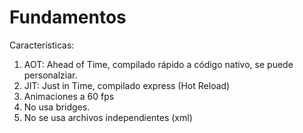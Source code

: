 # Fundamentos

Características:
1. AOT: Ahead of Time, compilado rápido a código nativo, se puede personalziar.
2. JIT: Just in Time, compilado express (Hot Reload)
3. Animaciones a 60 fps
4. No usa bridges.
5. No se usa archivos independientes (xml)




